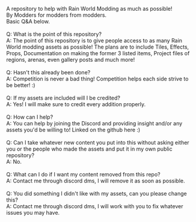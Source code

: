 A repository to help with Rain World Modding as much as possible!<br/>By Modders for modders from modders.<br/>Basic Q&A below.<br/><br/>Q: What is the point of this repository?<br/>A: The point of this repository is to give people access to as many Rain World modding assets as possible! The plans are to include Tiles, Effects, Props, Documentation on making the former 3 listed items, Project files of regions, arenas, even gallery posts and much more!<br/><br/>Q: Hasn't this already been done?<br/>A: Competition is never a bad thing! Competition helps each side strive to be better! :)<br/><br/>Q: If my assets are included will I be credited?<br/>A: Yes! I will make sure to credit every addition properly.<br/><br/>Q: How can I help?<br/>A: You can help by joining the Discord and providing insight and/or any assets you'd be willing to! Linked on the github here :)<br/><br/>Q: Can I take whatever new content you put into this without asking either you or the people who made the assets and put it in my own public repository?<br/>A: No.<br/><br/>Q: What can I do if I want my content removed from this repo?<br/>A: Contact me through discord dms, I will remove it as soon as possible.<br/><br/>Q: You did something I didn't like with my assets, can you please change this?<br/>A: Contact me through discord dms, I will work with you to fix whatever issues you may have.
